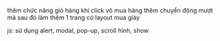 thêm chức năng giỏ hàng khi click vô mua hàng
thêm chuyển động mượt mà
sau đó làm thêm 1 trang có layout mua giày

js: sử dụng alert, modal, pop-up, scroll hình, show